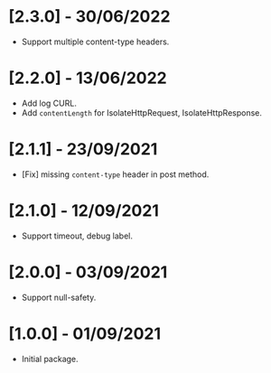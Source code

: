 # [2.3.0] - 30/06/2022

- Support multiple content-type headers.

# [2.2.0] - 13/06/2022

- Add log CURL.
- Add `contentLength` for IsolateHttpRequest, IsolateHttpResponse.

# [2.1.1] - 23/09/2021

- [Fix] missing `content-type` header in post method.

# [2.1.0] - 12/09/2021

- Support timeout, debug label.

# [2.0.0] - 03/09/2021

- Support null-safety.

# [1.0.0] - 01/09/2021

- Initial package.
